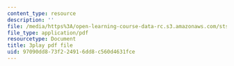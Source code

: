 ```yaml
---
content_type: resource
description: ''
file: /media/https%3A/open-learning-course-data-rc.s3.amazonaws.com/sts-081-innovation-systems-for-science-technology-energy-manufacturing-and-health-spring-2017/97090dd873f224916dd8c560d4631fce_Ayvwr28VKBk.pdf
file_type: application/pdf
resourcetype: Document
title: 3play pdf file
uid: 97090dd8-73f2-2491-6dd8-c560d4631fce
---
```

